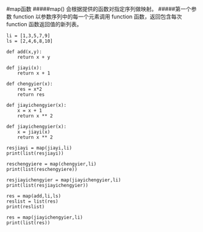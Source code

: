 #map函数
#####map() 会根据提供的函数对指定序列做映射。
#####第一个参数 function 以参数序列中的每一个元素调用 function 函数，返回包含每次 function 函数返回值的新列表。

	li = [1,3,5,7,9]
	ls = [2,4,6,8,10]
	
	def add(x,y):
    	return x + y
	
	def jiayi(x):
		return x + 1
	
	def chengyier(x):
		res = x*2
		return res
	
	def jiayichengyier(x):
		x = x + 1
		return x ** 2

	def jiayichengyier(x):
        x = jiayi(x)
        return x ** 2
	
	resjiayi = map(jiayi,li)
	print(list(resjiayi))
	
	reschengyiere = map(chengyier,li)
	print(list(reschengyiere))
	
	resjiayichengyier = map(jiayichengyier,li)
	print(list(resjiayichengyier))

	res = map(add,li,ls)
	reslist = list(res)
	print(reslist)

	res = map(jiayichengyier,li)
	print(list(res))